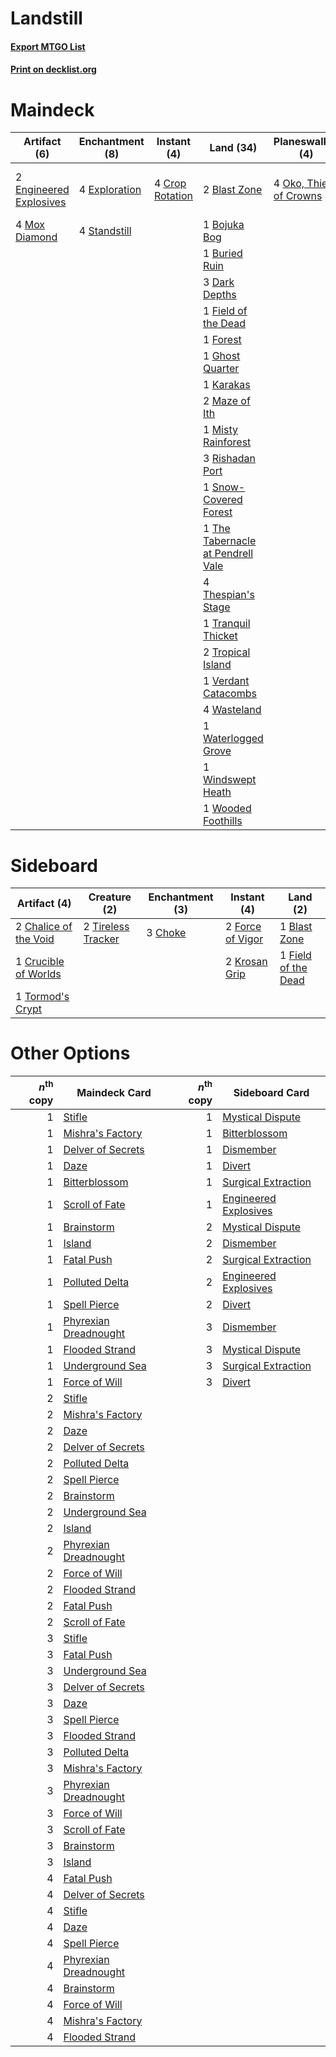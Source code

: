 # Landstill

#### [Export MTGO List](../collection/Landstill/Landstill.txt)
#### [Print on decklist.org](http://decklist.org/?deckmain=2%09Blast%20Zone%0A1%09Bojuka%20Bog%0A1%09Buried%20Ruin%0A4%09Crop%20Rotation%0A3%09Dark%20Depths%0A2%09Engineered%20Explosives%0A4%09Exploration%0A1%09Field%20of%20the%20Dead%0A1%09Forest%0A1%09Ghost%20Quarter%0A1%09Karakas%0A4%09Life%20from%20the%20Loam%0A2%09Maze%20of%20Ith%0A1%09Misty%20Rainforest%0A4%09Mox%20Diamond%0A4%09Oko,%20Thief%20of%20Crowns%0A3%09Rishadan%20Port%0A1%09Snow-Covered%20Forest%0A4%09Standstill%0A1%09The%20Tabernacle%20at%20Pendrell%20Vale%0A4%09Thespian's%20Stage%0A1%09Tranquil%20Thicket%0A2%09Tropical%20Island%0A1%09Verdant%20Catacombs%0A4%09Wasteland%0A1%09Waterlogged%20Grove%0A1%09Windswept%20Heath%0A1%09Wooded%20Foothills&deckside=1%09Blast%20Zone%0A2%09Chalice%20of%20the%20Void%0A3%09Choke%0A1%09Crucible%20of%20Worlds%0A1%09Field%20of%20the%20Dead%0A2%09Force%20of%20Vigor%0A2%09Krosan%20Grip%0A2%09Tireless%20Tracker%0A1%09Tormod's%20Crypt)
# Maindeck

|                                          Artifact (6)                                           |                                    Enchantment (8)                                     |                                       Instant (4)                                        |                                                Land (34)                                                 |                                        Planeswalker (4)                                         |                                          Sorcery (4)                                          |
|-------------------------------------------------------------------------------------------------|----------------------------------------------------------------------------------------|------------------------------------------------------------------------------------------|----------------------------------------------------------------------------------------------------------|-------------------------------------------------------------------------------------------------|-----------------------------------------------------------------------------------------------|
|2 [Engineered Explosives](http://gatherer.wizards.com/Pages/Card/Details.aspx?multiverseid=50139)|4 [Exploration](http://gatherer.wizards.com/Pages/Card/Details.aspx?multiverseid=382262)|4 [Crop Rotation](http://gatherer.wizards.com/Pages/Card/Details.aspx?multiverseid=417430)|2 [Blast Zone](http://gatherer.wizards.com/Pages/Card/Details.aspx?multiverseid=461171)                   |4 [Oko, Thief of Crowns](http://gatherer.wizards.com/Pages/Card/Details.aspx?multiverseid=473159)|4 [Life from the Loam](http://gatherer.wizards.com/Pages/Card/Details.aspx?multiverseid=338409)|
|4 [Mox Diamond](http://gatherer.wizards.com/Pages/Card/Details.aspx?multiverseid=5193)           |4 [Standstill](http://gatherer.wizards.com/Pages/Card/Details.aspx?multiverseid=29936)  |                                                                                          |1 [Bojuka Bog](http://gatherer.wizards.com/Pages/Card/Details.aspx?multiverseid=376269)                   |                                                                                                 |                                                                                               |
|                                                                                                 |                                                                                        |                                                                                          |1 [Buried Ruin](http://gatherer.wizards.com/Pages/Card/Details.aspx?multiverseid=389453)                  |                                                                                                 |                                                                                               |
|                                                                                                 |                                                                                        |                                                                                          |3 [Dark Depths](http://gatherer.wizards.com/Pages/Card/Details.aspx?multiverseid=121155)                  |                                                                                                 |                                                                                               |
|                                                                                                 |                                                                                        |                                                                                          |1 [Field of the Dead](http://gatherer.wizards.com/Pages/Card/Details.aspx?multiverseid=467001)            |                                                                                                 |                                                                                               |
|                                                                                                 |                                                                                        |                                                                                          |1 [Forest](http://gatherer.wizards.com/Pages/Card/Details.aspx?multiverseid=439860)                       |                                                                                                 |                                                                                               |
|                                                                                                 |                                                                                        |                                                                                          |1 [Ghost Quarter](http://gatherer.wizards.com/Pages/Card/Details.aspx?multiverseid=389534)                |                                                                                                 |                                                                                               |
|                                                                                                 |                                                                                        |                                                                                          |1 [Karakas](http://gatherer.wizards.com/Pages/Card/Details.aspx?multiverseid=413782)                      |                                                                                                 |                                                                                               |
|                                                                                                 |                                                                                        |                                                                                          |2 [Maze of Ith](http://gatherer.wizards.com/Pages/Card/Details.aspx?multiverseid=1824)                    |                                                                                                 |                                                                                               |
|                                                                                                 |                                                                                        |                                                                                          |1 [Misty Rainforest](http://gatherer.wizards.com/Pages/Card/Details.aspx?multiverseid=405102)             |                                                                                                 |                                                                                               |
|                                                                                                 |                                                                                        |                                                                                          |3 [Rishadan Port](http://gatherer.wizards.com/Pages/Card/Details.aspx?multiverseid=442235)                |                                                                                                 |                                                                                               |
|                                                                                                 |                                                                                        |                                                                                          |1 [Snow-Covered Forest](http://gatherer.wizards.com/Pages/Card/Details.aspx?multiverseid=121192)          |                                                                                                 |                                                                                               |
|                                                                                                 |                                                                                        |                                                                                          |1 [The Tabernacle at Pendrell Vale](http://gatherer.wizards.com/Pages/Card/Details.aspx?multiverseid=1690)|                                                                                                 |                                                                                               |
|                                                                                                 |                                                                                        |                                                                                          |4 [Thespian's Stage](http://gatherer.wizards.com/Pages/Card/Details.aspx?multiverseid=366353)             |                                                                                                 |                                                                                               |
|                                                                                                 |                                                                                        |                                                                                          |1 [Tranquil Thicket](http://gatherer.wizards.com/Pages/Card/Details.aspx?multiverseid=220494)             |                                                                                                 |                                                                                               |
|                                                                                                 |                                                                                        |                                                                                          |2 [Tropical Island](http://gatherer.wizards.com/Pages/Card/Details.aspx?multiverseid=884)                 |                                                                                                 |                                                                                               |
|                                                                                                 |                                                                                        |                                                                                          |1 [Verdant Catacombs](http://gatherer.wizards.com/Pages/Card/Details.aspx?multiverseid=405113)            |                                                                                                 |                                                                                               |
|                                                                                                 |                                                                                        |                                                                                          |4 [Wasteland](http://gatherer.wizards.com/Pages/Card/Details.aspx?multiverseid=413790)                    |                                                                                                 |                                                                                               |
|                                                                                                 |                                                                                        |                                                                                          |1 [Waterlogged Grove](http://gatherer.wizards.com/Pages/Card/Details.aspx?multiverseid=464198)            |                                                                                                 |                                                                                               |
|                                                                                                 |                                                                                        |                                                                                          |1 [Windswept Heath](http://gatherer.wizards.com/Pages/Card/Details.aspx?multiverseid=405115)              |                                                                                                 |                                                                                               |
|                                                                                                 |                                                                                        |                                                                                          |1 [Wooded Foothills](http://gatherer.wizards.com/Pages/Card/Details.aspx?multiverseid=405116)             |                                                                                                 |                                                                                               |


# Sideboard

|                                          Artifact (4)                                          |                                        Creature (2)                                         |                                 Enchantment (3)                                 |                                        Instant (4)                                        |                                           Land (2)                                           |
|------------------------------------------------------------------------------------------------|---------------------------------------------------------------------------------------------|---------------------------------------------------------------------------------|-------------------------------------------------------------------------------------------|----------------------------------------------------------------------------------------------|
|2 [Chalice of the Void](http://gatherer.wizards.com/Pages/Card/Details.aspx?multiverseid=442211)|2 [Tireless Tracker](http://gatherer.wizards.com/Pages/Card/Details.aspx?multiverseid=409997)|3 [Choke](http://gatherer.wizards.com/Pages/Card/Details.aspx?multiverseid=45431)|2 [Force of Vigor](http://gatherer.wizards.com/Pages/Card/Details.aspx?multiverseid=464113)|1 [Blast Zone](http://gatherer.wizards.com/Pages/Card/Details.aspx?multiverseid=461171)       |
|1 [Crucible of Worlds](http://gatherer.wizards.com/Pages/Card/Details.aspx?multiverseid=129480) |                                                                                             |                                                                                 |2 [Krosan Grip](http://gatherer.wizards.com/Pages/Card/Details.aspx?multiverseid=376394)   |1 [Field of the Dead](http://gatherer.wizards.com/Pages/Card/Details.aspx?multiverseid=467001)|
|1 [Tormod's Crypt](http://gatherer.wizards.com/Pages/Card/Details.aspx?multiverseid=389723)     |                                                                                             |                                                                                 |                                                                                           |                                                                                              |


# Other Options

|*n*<sup>th</sup> copy|                                        Maindeck Card                                         |*n*<sup>th</sup> copy|                                        Sideboard Card                                         |
|--------------------:|----------------------------------------------------------------------------------------------|--------------------:|-----------------------------------------------------------------------------------------------|
|                    1|[Stifle](http://gatherer.wizards.com/Pages/Card/Details.aspx?multiverseid=382377)             |                    1|[Mystical Dispute](http://gatherer.wizards.com/Pages/Card/Details.aspx?multiverseid=473020)    |
|                    1|[Mishra's Factory](http://gatherer.wizards.com/Pages/Card/Details.aspx?multiverseid=2387)     |                    1|[Bitterblossom](http://gatherer.wizards.com/Pages/Card/Details.aspx?multiverseid=397701)       |
|                    1|[Delver of Secrets](http://gatherer.wizards.com/Pages/Card/Details.aspx?multiverseid=226749)  |                    1|[Dismember](http://gatherer.wizards.com/Pages/Card/Details.aspx?multiverseid=382182)           |
|                    1|[Daze](http://gatherer.wizards.com/Pages/Card/Details.aspx?multiverseid=189255)               |                    1|[Divert](http://gatherer.wizards.com/Pages/Card/Details.aspx?multiverseid=429872)              |
|                    1|[Bitterblossom](http://gatherer.wizards.com/Pages/Card/Details.aspx?multiverseid=397701)      |                    1|[Surgical Extraction](http://gatherer.wizards.com/Pages/Card/Details.aspx?multiverseid=397706) |
|                    1|[Scroll of Fate](http://gatherer.wizards.com/Pages/Card/Details.aspx?multiverseid=470604)     |                    1|[Engineered Explosives](http://gatherer.wizards.com/Pages/Card/Details.aspx?multiverseid=50139)|
|                    1|[Brainstorm](http://gatherer.wizards.com/Pages/Card/Details.aspx?multiverseid=3897)           |                    2|[Mystical Dispute](http://gatherer.wizards.com/Pages/Card/Details.aspx?multiverseid=473020)    |
|                    1|[Island](http://gatherer.wizards.com/Pages/Card/Details.aspx?multiverseid=439857)             |                    2|[Dismember](http://gatherer.wizards.com/Pages/Card/Details.aspx?multiverseid=382182)           |
|                    1|[Fatal Push](http://gatherer.wizards.com/Pages/Card/Details.aspx?multiverseid=423724)         |                    2|[Surgical Extraction](http://gatherer.wizards.com/Pages/Card/Details.aspx?multiverseid=397706) |
|                    1|[Polluted Delta](http://gatherer.wizards.com/Pages/Card/Details.aspx?multiverseid=405104)     |                    2|[Engineered Explosives](http://gatherer.wizards.com/Pages/Card/Details.aspx?multiverseid=50139)|
|                    1|[Spell Pierce](http://gatherer.wizards.com/Pages/Card/Details.aspx?multiverseid=425876)       |                    2|[Divert](http://gatherer.wizards.com/Pages/Card/Details.aspx?multiverseid=429872)              |
|                    1|[Phyrexian Dreadnought](http://gatherer.wizards.com/Pages/Card/Details.aspx?multiverseid=3263)|                    3|[Dismember](http://gatherer.wizards.com/Pages/Card/Details.aspx?multiverseid=382182)           |
|                    1|[Flooded Strand](http://gatherer.wizards.com/Pages/Card/Details.aspx?multiverseid=405098)     |                    3|[Mystical Dispute](http://gatherer.wizards.com/Pages/Card/Details.aspx?multiverseid=473020)    |
|                    1|[Underground Sea](http://gatherer.wizards.com/Pages/Card/Details.aspx?multiverseid=886)       |                    3|[Surgical Extraction](http://gatherer.wizards.com/Pages/Card/Details.aspx?multiverseid=397706) |
|                    1|[Force of Will](http://gatherer.wizards.com/Pages/Card/Details.aspx?multiverseid=3107)        |                    3|[Divert](http://gatherer.wizards.com/Pages/Card/Details.aspx?multiverseid=429872)              |
|                    2|[Stifle](http://gatherer.wizards.com/Pages/Card/Details.aspx?multiverseid=382377)             |                     |                                                                                               |
|                    2|[Mishra's Factory](http://gatherer.wizards.com/Pages/Card/Details.aspx?multiverseid=2387)     |                     |                                                                                               |
|                    2|[Daze](http://gatherer.wizards.com/Pages/Card/Details.aspx?multiverseid=189255)               |                     |                                                                                               |
|                    2|[Delver of Secrets](http://gatherer.wizards.com/Pages/Card/Details.aspx?multiverseid=226749)  |                     |                                                                                               |
|                    2|[Polluted Delta](http://gatherer.wizards.com/Pages/Card/Details.aspx?multiverseid=405104)     |                     |                                                                                               |
|                    2|[Spell Pierce](http://gatherer.wizards.com/Pages/Card/Details.aspx?multiverseid=425876)       |                     |                                                                                               |
|                    2|[Brainstorm](http://gatherer.wizards.com/Pages/Card/Details.aspx?multiverseid=3897)           |                     |                                                                                               |
|                    2|[Underground Sea](http://gatherer.wizards.com/Pages/Card/Details.aspx?multiverseid=886)       |                     |                                                                                               |
|                    2|[Island](http://gatherer.wizards.com/Pages/Card/Details.aspx?multiverseid=439857)             |                     |                                                                                               |
|                    2|[Phyrexian Dreadnought](http://gatherer.wizards.com/Pages/Card/Details.aspx?multiverseid=3263)|                     |                                                                                               |
|                    2|[Force of Will](http://gatherer.wizards.com/Pages/Card/Details.aspx?multiverseid=3107)        |                     |                                                                                               |
|                    2|[Flooded Strand](http://gatherer.wizards.com/Pages/Card/Details.aspx?multiverseid=405098)     |                     |                                                                                               |
|                    2|[Fatal Push](http://gatherer.wizards.com/Pages/Card/Details.aspx?multiverseid=423724)         |                     |                                                                                               |
|                    2|[Scroll of Fate](http://gatherer.wizards.com/Pages/Card/Details.aspx?multiverseid=470604)     |                     |                                                                                               |
|                    3|[Stifle](http://gatherer.wizards.com/Pages/Card/Details.aspx?multiverseid=382377)             |                     |                                                                                               |
|                    3|[Fatal Push](http://gatherer.wizards.com/Pages/Card/Details.aspx?multiverseid=423724)         |                     |                                                                                               |
|                    3|[Underground Sea](http://gatherer.wizards.com/Pages/Card/Details.aspx?multiverseid=886)       |                     |                                                                                               |
|                    3|[Delver of Secrets](http://gatherer.wizards.com/Pages/Card/Details.aspx?multiverseid=226749)  |                     |                                                                                               |
|                    3|[Daze](http://gatherer.wizards.com/Pages/Card/Details.aspx?multiverseid=189255)               |                     |                                                                                               |
|                    3|[Spell Pierce](http://gatherer.wizards.com/Pages/Card/Details.aspx?multiverseid=425876)       |                     |                                                                                               |
|                    3|[Flooded Strand](http://gatherer.wizards.com/Pages/Card/Details.aspx?multiverseid=405098)     |                     |                                                                                               |
|                    3|[Polluted Delta](http://gatherer.wizards.com/Pages/Card/Details.aspx?multiverseid=405104)     |                     |                                                                                               |
|                    3|[Mishra's Factory](http://gatherer.wizards.com/Pages/Card/Details.aspx?multiverseid=2387)     |                     |                                                                                               |
|                    3|[Phyrexian Dreadnought](http://gatherer.wizards.com/Pages/Card/Details.aspx?multiverseid=3263)|                     |                                                                                               |
|                    3|[Force of Will](http://gatherer.wizards.com/Pages/Card/Details.aspx?multiverseid=3107)        |                     |                                                                                               |
|                    3|[Scroll of Fate](http://gatherer.wizards.com/Pages/Card/Details.aspx?multiverseid=470604)     |                     |                                                                                               |
|                    3|[Brainstorm](http://gatherer.wizards.com/Pages/Card/Details.aspx?multiverseid=3897)           |                     |                                                                                               |
|                    3|[Island](http://gatherer.wizards.com/Pages/Card/Details.aspx?multiverseid=439857)             |                     |                                                                                               |
|                    4|[Fatal Push](http://gatherer.wizards.com/Pages/Card/Details.aspx?multiverseid=423724)         |                     |                                                                                               |
|                    4|[Delver of Secrets](http://gatherer.wizards.com/Pages/Card/Details.aspx?multiverseid=226749)  |                     |                                                                                               |
|                    4|[Stifle](http://gatherer.wizards.com/Pages/Card/Details.aspx?multiverseid=382377)             |                     |                                                                                               |
|                    4|[Daze](http://gatherer.wizards.com/Pages/Card/Details.aspx?multiverseid=189255)               |                     |                                                                                               |
|                    4|[Spell Pierce](http://gatherer.wizards.com/Pages/Card/Details.aspx?multiverseid=425876)       |                     |                                                                                               |
|                    4|[Phyrexian Dreadnought](http://gatherer.wizards.com/Pages/Card/Details.aspx?multiverseid=3263)|                     |                                                                                               |
|                    4|[Brainstorm](http://gatherer.wizards.com/Pages/Card/Details.aspx?multiverseid=3897)           |                     |                                                                                               |
|                    4|[Force of Will](http://gatherer.wizards.com/Pages/Card/Details.aspx?multiverseid=3107)        |                     |                                                                                               |
|                    4|[Mishra's Factory](http://gatherer.wizards.com/Pages/Card/Details.aspx?multiverseid=2387)     |                     |                                                                                               |
|                    4|[Flooded Strand](http://gatherer.wizards.com/Pages/Card/Details.aspx?multiverseid=405098)     |                     |                                                                                               |

